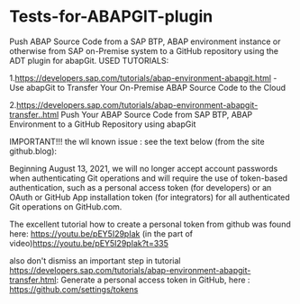 # Tests-for-ABAPGIT-plugin
Push  ABAP Source Code from a SAP BTP, ABAP environment instance or otherwise from SAP on-Premise system to a GitHub repository using the ADT plugin for abapGit.
USED TUTORIALS:

1.https://developers.sap.com/tutorials/abap-environment-abapgit.html -
Use abapGit to Transfer Your On-Premise ABAP Source Code to the Cloud


2.https://developers.sap.com/tutorials/abap-environment-abapgit-transfer..html
Push Your ABAP Source Code from SAP BTP, ABAP Environment to a GitHub Repository using abapGit


IMPORTANT!!!
the wll known issue :
 see the text below (from the site github.blog):
 
Beginning August 13, 2021, we will no longer accept account passwords when authenticating Git operations and will require the use of token-based authentication, such as a personal access token (for developers) or an OAuth or GitHub App installation token (for integrators) for all authenticated Git operations on GitHub.com.

The excellent tutorial how to create a personal token from github was found here:
https://youtu.be/pEY5I29pIak
(in the part of video)https://youtu.be/pEY5I29pIak?t=335

also don't dismiss an important step in tutorial https://developers.sap.com/tutorials/abap-environment-abapgit-transfer.html:
Generate a personal access token in GitHub, here : https://github.com/settings/tokens







